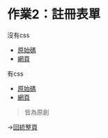 # 作業2：註冊表單

沒有css
- [原始碼](https://github.com/peterwang0329/wp/blob/master/hw2/%E8%A8%BB%E5%86%8A%E9%A0%81%E9%9D%A2%20no%20css.html)
- [網頁](https://peterwang0329.github.io/wp/hw2/%E8%A8%BB%E5%86%8A%E9%A0%81%E9%9D%A2%20no%20css.html)

有css
- [原始碼](https://github.com/peterwang0329/wp/blob/master/hw2/%E8%A8%BB%E5%86%8A%E9%A0%81%E9%9D%A2.html)
- [網頁](https://peterwang0329.github.io/wp/hw2/%E8%A8%BB%E5%86%8A%E9%A0%81%E9%9D%A2.html)

>皆為原創

→[回統整頁](https://peterwang0329.github.io/wp/index.html)